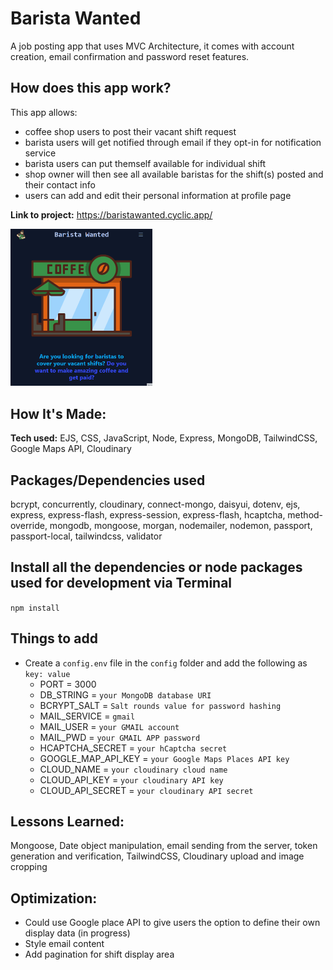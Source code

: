 # Barista Wanted #
A job posting app that uses MVC Architecture, it comes with account creation, email confirmation and password reset features.

## How does this app work?
This app allows:
- coffee shop users to post their vacant shift request 
- barista users will get notified through email if they opt-in for notification service
- barista users can put themself available for individual shift
- shop owner will then see all available baristas for the shift(s) posted and their contact info
- users can add and edit their personal information at profile page

**Link to project:** https://baristawanted.cyclic.app/

<img src="https://github.com/Neuroleptique/Barista-wanted/blob/main/public/images/demo.gif?raw=true" width="45%"></img> 

## How It's Made:
**Tech used:** EJS, CSS, JavaScript, Node, Express, MongoDB, TailwindCSS, Google Maps API, Cloudinary

## Packages/Dependencies used 
bcrypt, concurrently, cloudinary, connect-mongo, daisyui, dotenv, ejs, express, express-flash, express-session, express-flash, hcaptcha, method-override, mongodb, mongoose, morgan, nodemailer, nodemon, passport, passport-local, tailwindcss, validator

## Install all the dependencies or node packages used for development via Terminal
`npm install` 

## Things to add
- Create a `config.env` file in the `config` folder and add the following as `key: value` 
  - PORT = 3000 
  - DB_STRING = `your MongoDB database URI`
  - BCRYPT_SALT = `Salt rounds value for password hashing`
  - MAIL_SERVICE = `gmail`
  - MAIL_USER = `your GMAIL account`
  - MAIL_PWD = `your GMAIL APP password`
  - HCAPTCHA_SECRET = `your hCaptcha secret`
  - GOOGLE_MAP_API_KEY = `your Google Maps Places API key`
  - CLOUD_NAME = `your cloudinary cloud name`
  - CLOUD_API_KEY =  `your cloudinary API key`
  - CLOUD_API_SECRET = `your cloudinary API secret`

## Lessons Learned:
Mongoose, Date object manipulation, email sending from the server, token generation and verification, TailwindCSS, Cloudinary upload and image cropping

## Optimization:
- Could use Google place API to give users the option to define their own display data (in progress)
- Style email content
- Add pagination for shift display area
